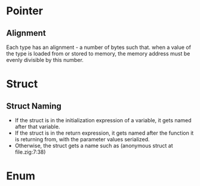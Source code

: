 # Pointer

## Alignment
Each type has an alignment - a number of bytes such that.
when a value of the type is loaded from or stored to memory,
the memory address must be evenly divisible by this number.

# Struct

## Struct Naming
- If the struct is in the initialization expression of a variable, it gets named after that variable.
- If the struct is in the return expression, it gets named after the function it is returning from,
with the parameter values serialized.
- Otherwise, the struct gets a name such as (anonymous struct at file.zig:7:38)

# Enum
